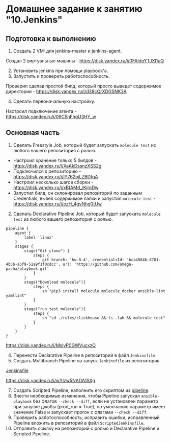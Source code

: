 # Домашнее задание к занятию "10.Jenkins"
## Подготовка к выполнению

1. Создать 2 VM: для jenkins-master и jenkins-agent.

Создал 2 виртуальные машины - https://disk.yandex.ru/i/0FAIdoYTJXl1uQ

2. Установить jenkins при помощи playbook'a.
3. Запустить и проверить работоспособность.

Проверил сделав простой билд, который просто выведет содержимое директории - https://disk.yandex.ru/i/d38cQrXDGSNK3A

4. Сделать первоначальную настройку.

Настроил подключение агента - https://disk.yandex.ru/i/09C5nFhqU3HY_w

## Основная часть
1. Сделать Freestyle Job, который будет запускать `molecule test` из любого вашего репозитория с ролью.

- Настроил хранение только 5 билдов - https://disk.yandex.ru/i/XaAkDssnzXSS2g
- Подключился к репозиторию - https://disk.yandex.ru/i/iY762ojLZBDfqA
- Настроил несколько шагов сборки - https://disk.yandex.ru/i/xBtAMd_iKjroDw
- Запустил билд, он склонировал репозиторий по заданным Credentials, вывел содержимое папки и запустил `molecule test` - https://disk.yandex.ru/i/ozH_4gvNhg0tUw

2. Сделать Declarative Pipeline Job, который будет запускать `molecule test` из любого вашего репозитория с ролью.
```
pipeline {
    agent {
        label 'linux'
    }
    stages {
        stage("Git clone") {
            steps {
                git branch: 'hw-8-4', credentialsId: 'bca4984b-8781-4b5b-a5f9-51a9f1f0cdcc', url: 'https://github.com/omega-pasha/playbook.git'
            }
        }
        stage("Download molecule"){
            steps {
                sh "pip3 install molecule molecule_docker ansible-lint yamllint"
            }
        }
        stage("run test molecule"){
            steps {
                sh "cd ./roles/clickhouse && ls -lah && molecule test"
            }
        }
    }
}
```
https://disk.yandex.ru/i/MslvP0GWVucxzQ

4. Перенести Declarative Pipeline в репозиторий в файл `Jenkinsfile`.
5. Создать Multibranch Pipeline на запуск `Jenkinsfile` из репозитория.

[Jenkinsfile](https://github.com/omega-pasha/playbook/blob/hw-8-4/Jenkinsfile)

https://disk.yandex.ru/i/wYlzw5NADA1SXg

7. Создать Scripted Pipeline, наполнить его скриптом из [pipeline](./pipeline).
8. Внести необходимые изменения, чтобы Pipeline запускал `ansible-playbook` без флагов `--check --diff`, если не установлен параметр при запуске джобы (prod_run = True), по умолчанию параметр имеет значение False и запускает прогон с флагами `--check --diff`.
9. Проверить работоспособность, исправить ошибки, исправленный Pipeline вложить в репозиторий в файл `ScriptedJenkinsfile`.
10. Отправить ссылку на репозиторий с ролью и Declarative Pipeline и Scripted Pipeline.

